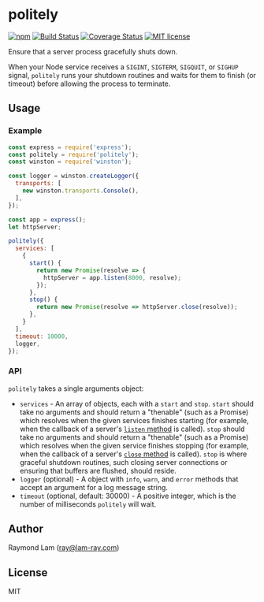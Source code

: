 politely
========

[![npm](https://img.shields.io/npm/v/politely)](https://www.npmjs.com/package/politely)
[![Build Status](https://travis-ci.com/raymond-lam/politely.svg?branch=master)](https://travis-ci.com/raymond-lam/politely)
[![Coverage Status](https://coveralls.io/repos/github/raymond-lam/politely/badge.svg?branch=master)](https://coveralls.io/github/raymond-lam/politely?branch=master)
[![MIT license](http://img.shields.io/badge/license-MIT-brightgreen.svg)](http://opensource.org/licenses/MIT)

Ensure that a server process gracefully shuts down.

When your Node service receives a `SIGINT`, `SIGTERM`, `SIGQUIT`, or `SIGHUP` signal, `politely` runs your shutdown routines and waits for them to finish (or timeout) before allowing the process to terminate.

## Usage

### Example

```javascript
const express = require('express');
const politely = require('politely');
const winston = require('winston');

const logger = winston.createLogger({
  transports: [
    new winston.transports.Console(),
  ],
});

const app = express();
let httpServer;

politely({
  services: [
    {
      start() {
        return new Promise(resolve => {
          httpServer = app.listen(8000, resolve);
        });
      },
      stop() {
        return new Promise(resolve => httpServer.close(resolve));
      },
    }
  ],
  timeout: 10000,
  logger,
});
```

### API

`politely` takes a single arguments object:

- `services` - An array of objects, each with a `start` and `stop`. `start` should take no arguments and should return a "thenable" (such as a Promise) which resolves when the given services finishes starting (for example, when the callback of a server's [`listen` method](https://nodejs.org/api/net.html#net_server_listen) is called). `stop` should take no arguments and should return a "thenable" (such as a Promise) which resolves when the given service finishes stopping (for example, when the callback of a server's [`close` method](https://nodejs.org/api/net.html#net_server_close_callback) is called). `stop` is where graceful shutdown routines, such closing server connections or ensuring that buffers are flushed, should reside.
- `logger` (optional) - A object with `info`, `warn`, and `error` methods that accept an argument for a log message string.
- `timeout` (optional, default: 30000) - A positive integer, which is the number of milliseconds `politely` will wait.

## Author

Raymond Lam (ray@lam-ray.com)

## License

MIT
